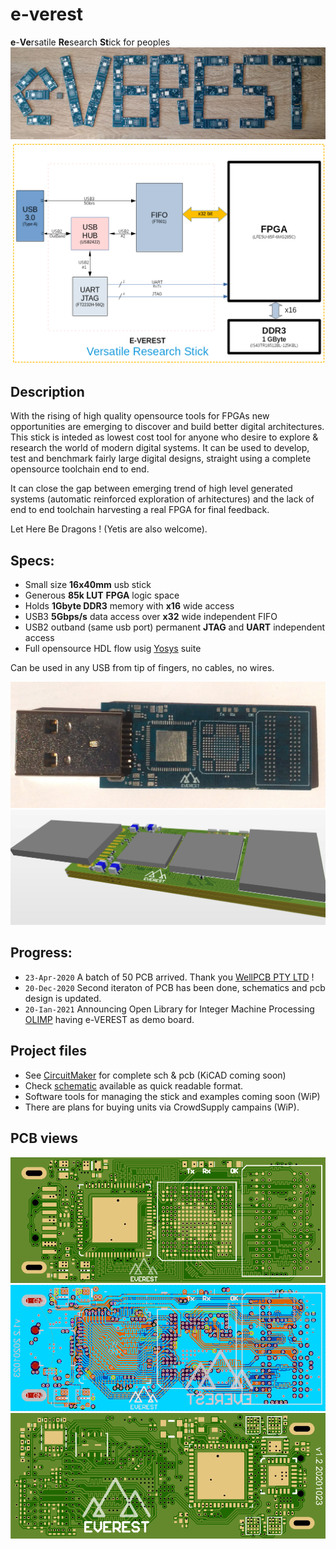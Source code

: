 # e-verest
**e**-**Ve**rsatile **Re**search **St**ick for peoples
![PCB](https://github.com/cbalint13/e-verest/raw/master/docs/images/e-VEREST-pcb.jpg)
![DIAG](https://github.com/cbalint13/e-verest/raw/master/docs/images/EVEREST-DIAG.png)

## Description

  With the rising of high quality opensource tools for FPGAs new opportunities are emerging to discover and build better digital architectures.
  This stick is inteded as lowest cost tool for anyone who desire to explore & research the world of modern digital systems.
  It can be used to develop, test and benchmark fairly large digital designs, straight using a complete opensource toolchain end to end.

  It can close the gap between emerging trend of high level generated systems (automatic reinforced exploration of arhitectures) and the lack of end to end toolchain harvesting a real FPGA for final feedback.

  Let Here Be Dragons ! (Yetis are also welcome).


## Specs:

* Small size **16x40mm** usb stick
* Generous **85k LUT** **FPGA** logic space
* Holds **1Gbyte DDR3** memory with **x16** wide access
* USB3 **5Gbps/s** data access over **x32** wide independent FIFO
* USB2 outband (same usb port) permanent **JTAG** and **UART** independent access
* Full opensource HDL flow usig [Yosys](https://github.com/YosysHQ) suite

Can be used in any USB from tip of fingers, no cables, no wires.

![LOGO](https://github.com/cbalint13/e-verest/raw/master/docs/images/e-VEREST-single.jpg)
![LOGO](https://github.com/cbalint13/e-verest/raw/master/docs/images/EVEREST-3D.png)

## Progress:
* ```23-Apr-2020``` A batch of 50 PCB arrived. Thank you [WellPCB PTY LTD](https://www.wellpcb.com) !
* ```20-Dec-2020``` Second iteraton of PCB has been done, schematics and pcb design is updated.
* ```20-Ian-2021``` Announcing Open Library for Integer Machine Processing [OLIMP](https://github.com/cbalint13/OLIMP) having e-VEREST as demo board.


## Project files
* See [CircuitMaker](https://workspace.circuitmaker.com/Projects/Details/Cristian-Balint/e-VEREST) for complete sch & pcb (KiCAD coming soon)
* Check [schematic](https://github.com/cbalint13/e-verest/raw/master/docs/schematic/e-VEREST.pdf) available as quick readable format.
* Software tools for managing the stick and examples coming soon (WiP)
* There are plans for buying units via CrowdSupply campains (WiP).

## PCB views

![TOP](https://github.com/cbalint13/e-verest/raw/master/docs/images/EVEREST-PCB-TOP.png)
![MIDDLE](https://github.com/cbalint13/e-verest/raw/master/docs/images/EVEREST-PCB-MIDDLE.png)
![BOTTOM](https://github.com/cbalint13/e-verest/raw/master/docs/images/EVEREST-PCB-BOTTOM.png)
